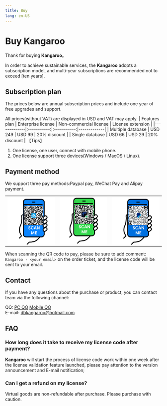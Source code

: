 ```yaml
---
title: Buy
lang: en-US
---
```


# Buy Kangaroo
Thank for buying **Kangaroo**。

In order to achieve sustainable services, the **Kangaroo** adopts a subscription model, and multi-year subscriptions are recommended not to exceed [ten years].

## Subscription plan
The prices below are annual subscription prices and include one year of free upgrades and support.

All prices(without VAT) are displayed in USD and VAT may apply.
| Features plan | Enterprise license    | Non-commercial license | License extension | 
|-------------|:-----------:|:-----------:|-------------|
| Multiple database | USD 249    | USD 99      | 20% discount |
| Single database | USD 66     | USD 29       | 20% discount |
【Tips】
1. One license, one user, connect with mobile phone.
2. One license support three devices(Windows / MacOS / Linux).

## Payment method
We support three pay methods:Paypal pay, WeChat Pay and Alipay payment.
<table>
  <tr>
    <td><img src="/images/alipay.png" alt="alipay qrcode"/></td>
    <td><img src="/images/tenpay.png" alt="tenpay qrcode"/></td>
    <td><img src="/images/paypal.png" alt="paypal qrcode"/></td>
  </tr>
</table>


When scanning the QR code to pay, please be sure to add comment: `Kangaroo - <your email>` on the order ticket, and the license code will be sent to your email.


## Contact
If you have any questions about the purchase or product, you can contact team via the following channel:

QQ: [PC QQ](http://wpa.qq.com/msgrd?v=3&uin=292422734&site=qq&menu=yes) 
[Mobile QQ](mqqwpa://im/chat?chat_type=wpa&uin=292422734&version=1&src_type=web&web_src=datatable.online)<br/>
E-mail: dbkangaroo@hotmail.com


## FAQ
### How long does it take to receive my license code after payment?
**Kangaroo** will start the process of license code work within one week after the license validation feature launched, please pay attention to the version announcement and E-mail notification;

### Can I get a refund on my license?
Virtual goods are non-refundable after purchase. Please purchase with caution.
